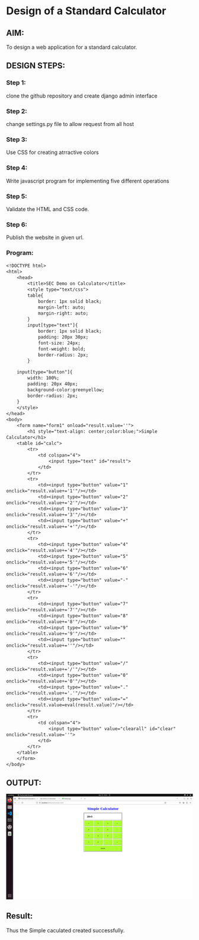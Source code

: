 # Design of a Standard Calculator

## AIM:

To design a web application for a standard calculator.

## DESIGN STEPS:

### Step 1:
clone the github repository and create django admin interface

### Step 2:
change settings.py file to allow request from all host

### Step 3:
Use CSS for creating atrractive colors

### Step 4:
Write javascript program for implementing five different operations


### Step 5:

Validate the HTML and CSS code.

### Step 6:
Publish the website in given url.

### Program:
```
<!DOCTYPE html>
<html>
    <head>
        <title>SEC Demo on Calculator</title>
        <style type="text/css">
        table{
            border: 1px solid black;
            margin-left: auto;
            margin-right: auto;
        }
        input[type="text"]{
            border: 1px solid black;
            padding: 20px 30px;
            font-size: 24px;
            font-weight: bold;
            border-radius: 2px;
        }
```

        input[type="button"]{
            width: 100%;
            padding: 20px 40px;
            background-color:greenyellow;
            border-radius: 2px;
        }
        </style>
    </head>
    <body>
        <form name="form1" onload="result.value=''">
            <h1 style="text-align: center;color:blue;">Simple Calculator</h1>
        <table id="calc">
            <tr>
                <td colspan="4">
                    <input type="text" id="result">
                </td>
            </tr>
            <tr>
                <td><input type="button" value="1" onclick="result.value+='1'"/></td>
                <td><input type="button" value="2" onclick="result.value+='2'"/></td>
                <td><input type="button" value="3" onclick="result.value+='3'"/></td>
                <td><input type="button" value="+" onclick="result.value+='+'"/></td>
            </tr>
            <tr>
                <td><input type="button" value="4" onclick="result.value+='4'"/></td>
                <td><input type="button" value="5" onclick="result.value+='5'"/></td>
                <td><input type="button" value="6" onclick="result.value+='6'"/></td>
                <td><input type="button" value="-" onclick="result.value+='-'"/></td>
            </tr>
            <tr>
                <td><input type="button" value="7" onclick="result.value+='7'"/></td>
                <td><input type="button" value="8" onclick="result.value+='8'"/></td>
                <td><input type="button" value="9" onclick="result.value+='9'"/></td>
                <td><input type="button" value="" onclick="result.value+=''"/></td>
            </tr>
            <tr>
                <td><input type="button" value="/" onclick="result.value+='/'"/></td>
                <td><input type="button" value="0" onclick="result.value+='0'"/></td>
                <td><input type="button" value="." onclick="result.value+='.'"/></td>
                <td><input type="button" value="=" onclick="result.value=eval(result.value)"/></td>
            </tr>
            <tr>
                <td colspan="4">
                    <input type="button" value="clearall" id="clear" onclick="result.value=''">
                </td>
            </tr>
        </table>
        </form>
    </body>
</html>

## OUTPUT:
![output](calculator.png)

## Result:
Thus the Simple caculated created successfully.
